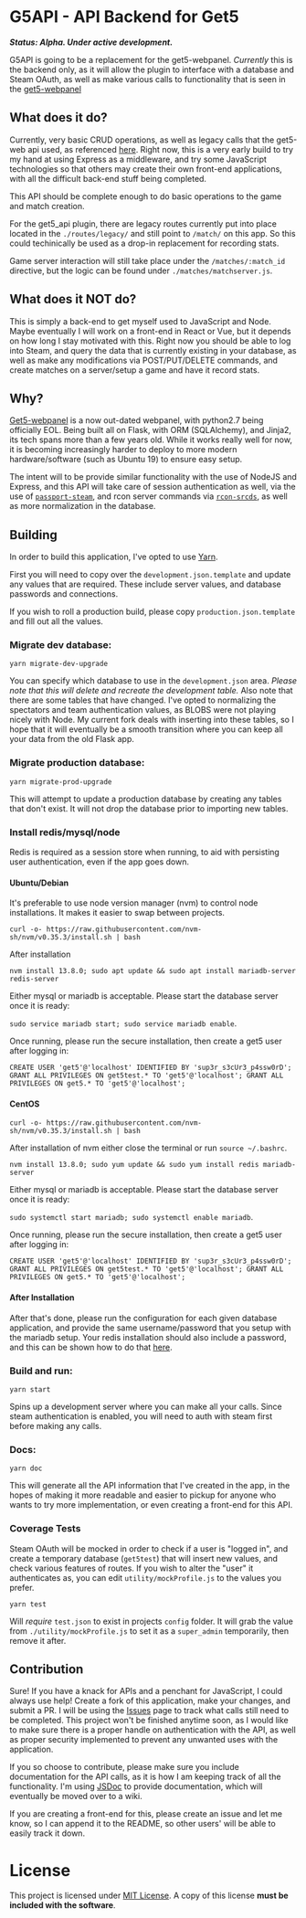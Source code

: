 # G5API - API Backend for Get5
_**Status: Alpha. Under active development.**_

G5API is going to be a replacement for the get5-webpanel. _Currently_ this is the backend only, as it will allow the plugin to interface with a database and Steam OAuth, as well as make various calls to functionality that is seen in the [get5-webpanel](https://github.com/phlexplexico/get5-webpanel)


## What does it do?
Currently, very basic CRUD operations, as well as legacy calls that the get5-web api used, as referenced [here](https://github.com/PhlexPlexico/get5-web/blob/development/get5/api.py). Right now, this is a very early build to try my hand at using Express as a middleware, and try some JavaScript technologies so that others may create their own front-end applications, with all the difficult back-end stuff being completed. 


This API should be complete enough to do basic operations to the game and match creation.

For the get5_api plugin, there are legacy routes currently put into place located in the `./routes/legacy/` and still point to `/match/` on this app. So this could techinically be used as a drop-in replacement for recording stats.

Game server interaction will still take place under the `/matches/:match_id` directive, but the logic can be found under `./matches/matchserver.js`.


## What does it NOT do?
This is simply a back-end to get myself used to JavaScript and Node. Maybe eventually I will work on a front-end in React or Vue, but it depends on how long I stay motivated with this. Right now you should be able to log into Steam, and query the data that is currently existing in your database, as well as make any modifications via POST/PUT/DELETE commands, and create matches on a server/setup a game and have it record stats.

## Why?
[Get5-webpanel](https://github.com/phlexplexico/get5-webpanel) is a now out-dated webpanel, with python2.7 being officially EOL. Being built all on Flask, with ORM (SQLAlchemy), and Jinja2, its tech spans more than a few years old. While it works really well for now, it is becoming increasingly harder to deploy to more modern hardware/software (such as Ubuntu 19) to ensure easy setup.

The intent will to be provide similar functionality with the use of NodeJS and Express, and this API will take care of session authentication as well, via the use of [`passport-steam`](https://github.com/liamcurry/passport-steam), and rcon server commands via [`rcon-srcds`](https://github.com/EnriqCG/rcon-srcds), as well as more normalization in the database.

## Building
In order to build this application, I've opted to use [Yarn](https://yarnpkg.com/lang/en/).

First you will need to copy over the ```development.json.template``` and update any values that are required. These include server values, and database passwords and connections.

If you wish to roll a production build, please copy ```production.json.template``` and fill out all the values.

### Migrate dev database: 
```yarn migrate-dev-upgrade```

You can specify which database to use in the `development.json` area. *Please note that this will delete and recreate the development table.* Also note that there are some tables that have changed. I've opted to normalizing the spectators and team authentication values, as BLOBS were not playing nicely with Node. My current fork deals with inserting into these tables, so I hope that it will eventually be a smooth transition where you can keep all your data from the old Flask app.

### Migrate production database:
```yarn migrate-prod-upgrade```

This will attempt to update a production database by creating any tables that don't exist. It will not drop the database prior to importing new tables.

### Install redis/mysql/node
Redis is required as a session store when running, to aid with persisting user authentication, even if the app goes down. 

#### Ubuntu/Debian
It's preferable to use node version manager (nvm) to control node installations. It makes it easier to swap between projects.

```curl -o- https://raw.githubusercontent.com/nvm-sh/nvm/v0.35.3/install.sh | bash```

After installation

```nvm install 13.8.0; sudo apt update && sudo apt install mariadb-server redis-server```

Either mysql or mariadb is acceptable. Please start the database server once it is ready:

```sudo service mariadb start; sudo service mariadb enable```.

Once running, please run the secure installation, then create a get5 user after logging in:

```CREATE USER 'get5'@'localhost' IDENTIFIED BY 'sup3r_s3cUr3_p4ssw0rD'; GRANT ALL PRIVILEGES ON get5test.* TO 'get5'@'localhost'; GRANT ALL PRIVILEGES ON get5.* TO 'get5'@'localhost';```

#### CentOS
```curl -o- https://raw.githubusercontent.com/nvm-sh/nvm/v0.35.3/install.sh | bash```

After installation of nvm either close the terminal or run `source ~/.bashrc`.

```nvm install 13.8.0; sudo yum update && sudo yum install redis mariadb-server```

Either mysql or mariadb is acceptable. Please start the database server once it is ready:

```sudo systemctl start mariadb; sudo systemctl enable mariadb```.

Once running, please run the secure installation, then create a get5 user after logging in:

```CREATE USER 'get5'@'localhost' IDENTIFIED BY 'sup3r_s3cUr3_p4ssw0rD'; GRANT ALL PRIVILEGES ON get5test.* TO 'get5'@'localhost'; GRANT ALL PRIVILEGES ON get5.* TO 'get5'@'localhost';```

#### After Installation
After that's done, please run the configuration for each given database application, and provide the same username/password that you setup with the mariadb setup. Your redis installation should also include a password, and this can be shown how to do that [here](https://stackoverflow.com/a/17018369).

### Build and run: 
```yarn start``` 

Spins up a development server where you can make all your calls. Since steam authentication is enabled, you will need to auth with steam first before making any calls.

### Docs: 
```yarn doc```

This will generate all the API information that I've created in the app, in the hopes of making it more readable and easier to pickup for anyone who wants to try more implementation, or even creating a front-end for this API.

### Coverage Tests
Steam OAuth will be mocked in order to check if a user is "logged in", and create a temporary database (`get5test`) that will insert new values, and check various features of routes. If you wish to alter the "user" it authenticates as, you can edit `utility/mockProfile.js` to the values you prefer.

```yarn test```

Will *require* `test.json` to exist in projects `config` folder. It will grab the value from `./utility/mockProfile.js` to set it as a `super_admin` temporarily, then remove it after.

## Contribution
Sure! If you have a knack for APIs and a penchant for JavaScript, I could always use help! Create a fork of this application, make your changes, and submit a PR. I will be using the [Issues](https://github.com/g5api/issues) page to track what calls still need to be completed. This project won't be finished anytime soon, as I would like to make sure there is a proper handle on authentication with the API, as well as proper security implemented to prevent any unwanted uses with the application. 

If you so choose to contribute, please make sure you include documentation for the API calls, as it is how I am keeping track of all the functionality. I'm using [JSDoc](https://devdocs.io/jsdoc/) to provide documentation, which will eventually be moved over to a wiki.

If you are creating a front-end for this, please create an issue and let me know, so I can append it to the README, so other users' will be able to easily track it down.

# License
This project is licensed under [MIT License](http://opensource.org/licenses/MIT). A copy of this license **must be included with the software**.
